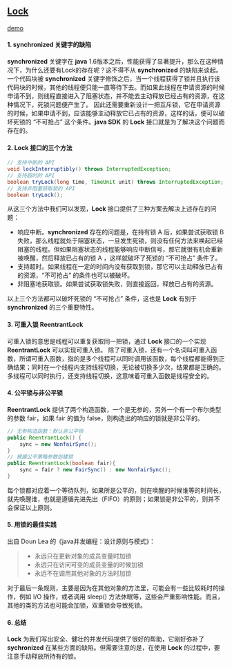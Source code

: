## [Lock](https://github.com/lidonggg/Learning-notes/tree/master/java/src/main/java/com/lidong/java/concurrent/lock)
[demo](https://github.com/lidonggg/Learning-notes/tree/master/java/src/main/java/com/lidong/java/concurrent/lock)
#### 1. **synchronized** 关键字的缺陷
**synchronized** 关键字在 **java** 1.6版本之后，性能获得了显著提升，那么在这种情况下，为什么还要有Lock的存在呢？这不得不从 **synchronized** 的缺陷来谈起。
一个代码块被 **synchronized**  关键字修饰之后，当一个线程获得了锁并且执行该代码块的时候，其他的线程便只能一直等待下去。而如果此线程在申请资源的时候申请不到，则线程直接进入了阻塞状态，并不能去主动释放已经占有的资源，在这种情况下，死锁问题便产生了。
因此还需要重新设计一把互斥锁，它在申请资源的时候，如果申请不到，应该能够主动释放它已占有的资源，这样的话，便可以破坏死锁的 “不可抢占” 这个条件。**java SDK** 的 **Lock** 接口就是为了解决这个问题而存在的。
#### 2. **Lock** 接口的三个方法
``` java
// 支持中断的 API
void lockInterruptibly() throws InterruptedException;
// 支持超时的 API
boolean tryLock(long time, TimeUnit unit) throws InterruptedException;
// 支持非阻塞获取锁的 API
boolean tryLock();
```
从这三个方法中我们可以发现，**Lock** 接口提供了三种方案去解决上述存在的问题：

- 响应中断。**synchronized** 存在的问题是，在持有锁 A 后，如果尝试获取锁 B 失败，那么线程就处于阻塞状态，一旦发生死锁，则没有任何方法来唤起已经阻塞的线程。但如果阻塞状态的线程能够响应中断信号，那它就很有机会重新被唤醒，然后释放已占有的锁 A ，这样就破坏了死锁的 “不可抢占” 条件了。
- 支持超时。如果线程在一定的时间内没有获取到锁，那它可以主动释放已占有的资源，“不可抢占” 的条件也可以被破坏。
- 非阻塞地获取锁。如果尝试获取锁失败，则直接返回，释放已占有的资源。

以上三个方法都可以破坏死锁的 “不可抢占” 条件，这也是 **Lock** 有别于 **synchronized** 的三个重要特性。

#### 3. 可重入锁 **ReentrantLock**
可重入锁的意思是线程可以重复获取同一把锁，通过 **Lock** 接口的一个实现 **ReentrantLock** 可以实现可重入锁。
除了可重入锁，还有一个名词叫可重入函数，所谓可重入函数，指的是多个线程可以同时调用该函数，每个线程都能得到正确结果；同时在一个线程内支持线程切换，无论被切换多少次，结果都是正确的。多线程可以同时执行，还支持线程切换，这意味着可重入函数是线程安全的。

#### 4. 公平锁与非公平锁
**ReentrantLock** 提供了两个构造函数，一个是无参的，另外一个有一个布尔类型的参数 fair，如果 fair 的值为 false，则构造出的响应的锁就是非公平的。
```java
// 无参构造函数：默认非公平锁
public ReentrantLock() {
    sync = new NonfairSync();
}
// 根据公平策略参数创建锁
public ReentrantLock(boolean fair){
    sync = fair ? new FairSync() : new NonfairSync();
}
```
每个锁都对应着一个等待队列，如果所是公平的，则在唤醒的时候谁等的时间长，就先唤醒谁，也就是遵循先进先出（FIFO）的原则；如果锁是非公平的，则并不会保证以上原则。

#### 5. 用锁的最佳实践
出自 Doun Lea 的《java并发编程：设计原则与模式》：
> - 永远只在更新对象的成员变量时加锁
> - 永远只在访问可变的成员变量的时候加锁
> - 永远不在调用其他对象的方法时加锁

对于最后一条规则，主要是因为在其他对象的方法里，可能会有一些比较耗时的操作，例如 I/O 操作，或者调用 sleep() 方法休眠等，这些会严重影响性能。而且，其他的类的方法也可能会加锁，双重锁会导致死锁。

#### 6. 总结
**Lock** 为我们写出安全、健壮的并发代码提供了很好的帮助，它刚好弥补了 **sychronized** 在某些方面的缺陷。但需要注意的是，在使用 **Lock** 的过程中，要注意手动释放所持有的锁。
